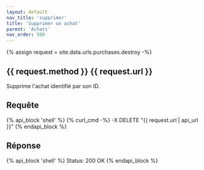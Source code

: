 ```yaml
---
layout: default
nav_title: 'supprimer'
title: 'Supprimer un achat'
parent: 'Achats'
nav_order: 500
---
```

{% assign request = site.data.urls.purchases.destroy -%}
## {{ request.method }} {{ request.url }}

Supprime l'achat identifié par son ID.

## Requête

{% api_block 'shell' %}
{% curl_cmd -%}
-X DELETE "{{ request.url | api_url }}"
{% endapi_block %}

## Réponse

{% api_block 'shell' %}
Status: 200 OK
{% endapi_block %}
